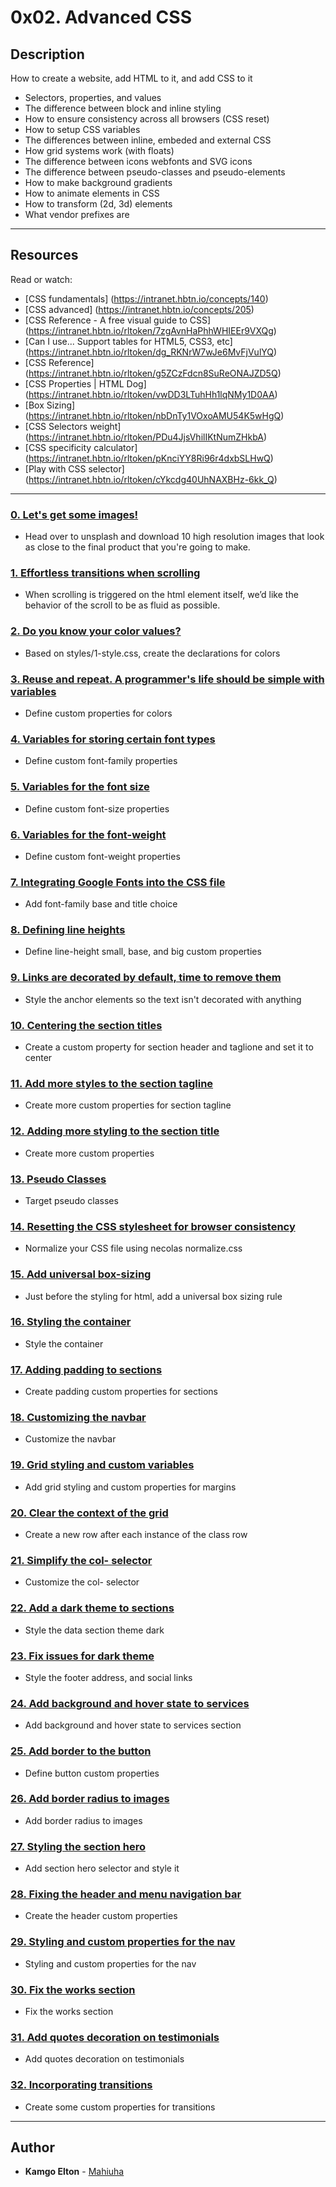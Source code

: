 # 0x02. Advanced CSS

## Description

How to create a website, add HTML to it, and add CSS to it

* Selectors, properties, and values
* The difference between block and inline styling
* How to ensure consistency across all browsers (CSS reset)
* How to setup CSS variables
* The differences between inline, embeded and external CSS
* How grid systems work (with floats)
* The difference between icons webfonts and SVG icons
* The difference between pseudo-classes and pseudo-elements
* How to make background gradients
* How to animate elements in CSS
* How to transform (2d, 3d) elements
* What vendor prefixes are

---

## Resources

Read or watch:

* [CSS fundamentals] (<https://intranet.hbtn.io/concepts/140>)
* [CSS advanced] (<https://intranet.hbtn.io/concepts/205>)
* [CSS Reference - A free visual guide to CSS] (<https://intranet.hbtn.io/rltoken/7zgAvnHaPhhWHIEEr9VXQg>)
* [Can I use... Support tables for HTML5, CSS3, etc] (<https://intranet.hbtn.io/rltoken/dg_RKNrW7wJe6MvFjVulYQ>)
* [CSS Reference] (<https://intranet.hbtn.io/rltoken/g5ZCzFdcn8SuReONAJZD5Q>)
* [CSS Properties | HTML Dog] (<https://intranet.hbtn.io/rltoken/vwDD3LTuhHh1lqNMy1D0AA>)
* [Box Sizing] (<https://intranet.hbtn.io/rltoken/nbDnTy1VOxoAMU54K5wHgQ>)
* [CSS Selectors weight] (<https://intranet.hbtn.io/rltoken/PDu4JjsVhilIKtNumZHkbA>)
* [CSS specificity calculator] (<https://intranet.hbtn.io/rltoken/pKnciYY8Ri96r4dxbSLHwQ>)
* [Play with CSS selector] (<https://intranet.hbtn.io/rltoken/cYkcdg40UhNAXBHz-6kk_Q>)

---

### [0. Let's get some images!](./images/pic-about-01.jpg)

* Head over to unsplash and download 10 high resolution images that look as close to the final product that you're going to make.

### [1. Effortless transitions when scrolling](./styles/1-style.css)

* When scrolling is triggered on the html element itself, we’d like the behavior of the scroll to be as fluid as possible.

### [2. Do you know your color values?](./styles/2-style.css)

* Based on styles/1-style.css, create the  declarations for colors

### [3. Reuse and repeat. A programmer's life should be simple with variables](./styles/3-style.css)

* Define custom properties for colors

### [4. Variables for storing certain font types](./styles/4-style.css)

* Define custom font-family properties

### [5. Variables for the font size](./styles/5-style.css)

* Define custom font-size properties

### [6. Variables for the font-weight](./styles/6-style.css)

* Define custom font-weight properties

### [7. Integrating Google Fonts into the CSS file](./styles/7-style.css)

* Add font-family base and title choice

### [8. Defining line heights](./styles/8-style.css)

* Define line-height small, base, and big custom properties

### [9. Links are decorated by default, time to remove them](./styles/9-style.css)

* Style the anchor elements so the text isn't decorated with anything

### [10. Centering the section titles](./styles/10-style.css)

* Create a custom property for section header and taglione and set it to center

### [11. Add more styles to the section tagline](./styles/11-style.css)

* Create more custom properties for section tagline

### [12. Adding more styling to the section title](./styles/12-style.css)

* Create more custom properties

### [13. Pseudo Classes](./styles/13-style.css)

* Target pseudo classes

### [14. Resetting the CSS stylesheet for browser consistency](./styles/14-style.css)

* Normalize your CSS file using necolas normalize.css

### [15. Add universal box-sizing](./styles/15-style.css)

* Just before the styling for html, add a universal box sizing rule

### [16. Styling the container](./styles/16-style.css)

* Style the container

### [17. Adding padding to sections](./styles/17-style.css)

* Create padding custom properties for sections

### [18. Customizing the navbar](./styles/18-style.css)

* Customize the navbar

### [19. Grid styling and custom variables](./styles/19-style.css)

* Add grid styling and custom properties for margins

### [20. Clear the context of the grid](./styles/20-style.css)

* Create a new row after each instance of the class row

### [21. Simplify the col- selector](./styles/21-style.css)

* Customize the col- selector

### [22. Add a dark theme to sections](./styles/22-style.css)

* Style the data section theme dark

### [23. Fix issues for dark theme](./styles/23-style.css)

* Style the footer address, and social links

### [24.  Add background and hover state to services](./styles/24-style.css)

* Add background and hover state to services section

### [25. Add border to the button](./styles/25-style.css)

* Define button custom properties

### [26. Add border radius to images](./styles/26-style.css)

* Add border radius to images

### [27. Styling the section hero](./styles/27-style.css)

* Add section hero selector and style it

### [28. Fixing the header and menu navigation bar](./styles/28-style.css)

* Create the header custom properties

### [29. Styling and custom properties for the nav](./styles/29-style.css)

* Styling and custom properties for the nav

### [30. Fix the works section](./styles/30-style.css)

* Fix the works section

### [31. Add quotes decoration on testimonials](./styles/31-style.css)

* Add quotes decoration on testimonials

### [32. Incorporating transitions](./styles/32-style.css)

* Create some custom properties for transitions

---

## Author

* **Kamgo Elton** - [Mahiuha](https://github.com/kelton-glitch)
